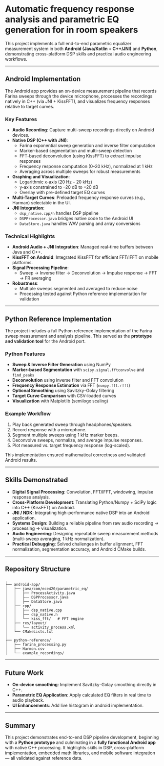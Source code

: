 # Automatic frequency response analysis and parametric EQ generation for in room speakers

This project implements a full end-to-end parametric equalizer measurement system in both **Android (Java/Kotlin + C++/JNI)** and **Python**, demonstrating cross-platform DSP skills and practical audio engineering workflows.

---

## Android Implementation

The Android app provides an on-device measurement pipeline that records Farina sweeps through the device microphone, processes the recordings natively in C++ (via JNI + KissFFT), and visualizes frequency responses relative to target curves.

### Key Features
- **Audio Recording**: Capture multi-sweep recordings directly on Android devices.
- **Native DSP (C++ with JNI)**:
  - Farina exponential sweep generation and inverse filter computation
  - Marker-based segmentation and multi-sweep detection
  - FFT-based deconvolution (using KissFFT) to extract impulse responses
  - Frequency response computation (0–20 kHz), normalized at 1 kHz
  - Averaging across multiple sweeps for robust measurements
- **Graphing and Visualization**:
  - Logarithmic x-axis (20 Hz – 20 kHz)
  - y-axis constrained to –20 dB to +20 dB
  - Overlay with pre-defined target EQ curves
- **Multi-Target Curves**: Preloaded frequency response curves (e.g., Harman) selectable in the UI.
- **JNI Integration**:
  - `dsp_native.cpp/h` handles DSP pipeline
  - `DSPProcessor.java` bridges native code to the Android UI
  - `DataStore.java` handles WAV parsing and array conversions

### Technical Highlights
- **Android Audio + JNI Integration**: Managed real-time buffers between Java and C++.
- **KissFFT on Android**: Integrated KissFFT for efficient FFT/IFFT on mobile platforms.
- **Signal Processing Pipeline**:
  - Sweep → Inverse filter → Deconvolution → Impulse response → FFT → FR averaging
- **Robustness**:
  - Multiple sweeps segmented and averaged to reduce noise
  - Processing tested against Python reference implementation for validation

---

## Python Reference Implementation

The project includes a full Python reference implementation of the Farina sweep measurement and analysis pipeline. This served as the **prototype and validation tool** for the Android port.

### Python Features
- **Sweep & Inverse Filter Generation** using NumPy
- **Marker-based Segmentation** with `scipy.signal.fftconvolve` and `find_peaks`
- **Deconvolution** using inverse filter and FFT convolution
- **Frequency Response Estimation** via FFT (`numpy.fft.rfft`)
- **Optional Smoothing** using Savitzky–Golay filtering
- **Target Curve Comparison** with CSV-loaded curves
- **Visualization** with Matplotlib (semilogx scaling)

### Example Workflow
1. Play back generated sweep through headphones/speakers.
2. Record response with a microphone.
3. Segment multiple sweeps using 1 kHz marker beeps.
4. Deconvolve sweeps, normalize, and average impulse responses.
5. Plot measured vs. target frequency response (log-scaled).

This implementation ensured mathematical correctness and validated Android results.

---

## Skills Demonstrated

- **Digital Signal Processing**: Convolution, FFT/IFFT, windowing, impulse response analysis.
- **Cross-Platform Development**: Translating Python/Numpy + SciPy logic into C++ (KissFFT) on Android.
- **JNI / NDK**: Integrating high-performance native DSP into an Android application.
- **Systems Design**: Building a reliable pipeline from raw audio recording → processing → visualization.
- **Audio Engineering**: Designing repeatable sweep measurement methods (multi-sweep averaging, 1 kHz normalization).
- **Practical Debugging**: Solved challenges in buffer alignment, FFT normalization, segmentation accuracy, and Android CMake builds.

---


## Repository Structure
```
.
├── android-app/
│   ├── java/com/ece420/parametric_eq/
│   │   ├── ProcessActivity.java
│   │   ├── DSPProcessor.java
│   │   ├── DataStore.java
│   ├── cpp/
│   │   ├── dsp_native.cpp
│   │   ├── dsp_native.h
│   │   └── kiss_fft/   # FFT engine
│   ├── res/layout/
│   │   └── activity_process.xml
│   └── CMakeLists.txt
│
├── python-reference/
│   ├── farina_processing.py
│   ├── Harmon.csv
│   └── example_recordings/
```
---

## Future Work

- **On-device smoothing**: Implement Savitzky–Golay smoothing directly in C++.
- **Parametric EQ Application**: Apply calculated EQ filters in real time to audio playback.
- **UI Enhancements**: Add live histogram in android implementation.

---

## Summary

This project demonstrates end-to-end DSP pipeline development, beginning with a **Python prototype** and culminating in a **fully functional Android app** with native C++ processing. It highlights skills in DSP, cross-platform implementation, embedded math libraries, and mobile software integration — all validated against reference data.
